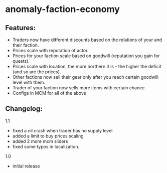 # anomaly-faction-economy

## Features:

* Traders now have different discounts based on the relations of your and their faction.
* Prices scale with reputation of actor.
* Prices for your faction scale based on goodwill (reputation you gain for quests).
* Prices scale with location, the more northern it is - the higher the deficit (and so are the prices).
* Other factions now sell their gear only after you reach certain goodwill level with them.
* Trader of your faction now sells more items with certain chance.
* Configs in MCM for all of the above

## Changelog:

1.1 
- fixed a nil crash when trader has no supply level
- added a limit to buy prices scaling
- added 2 more mcm sliders
- fixed some typos in localization.

1.0 
- initial release
